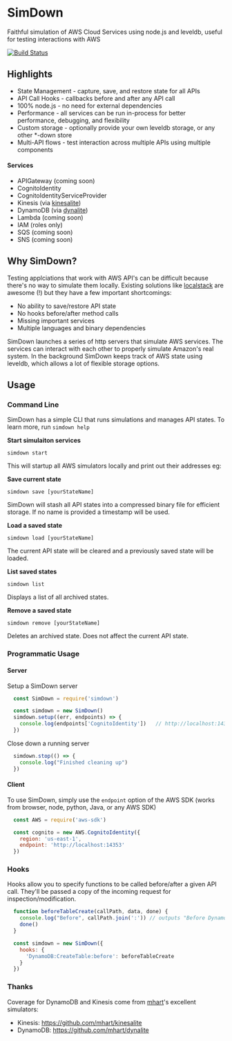 # SimDown

Faithful simulation of AWS Cloud Services using node.js and leveldb, useful for testing interactions with AWS

[![Build Status](https://travis-ci.org/stackdown/simdown.svg?branch=master)](https://travis-ci.org/stackdown/simdown)

## Highlights

- State Management - capture, save, and restore state for all APIs
- API Call Hooks - callbacks before and after any API call
- 100% node.js - no need for external dependencies
- Performance - all services can be run in-process for better performance, debugging, and flexibility
- Custom storage - optionally provide your own leveldb storage, or any other *-down store
- Multi-API flows - test interaction across multiple APIs using multiple components

#### Services
    
- APIGateway (coming soon)
- CognitoIdentity
- CognitoIdentityServiceProvider
- Kinesis (via [kinesalite](https://github.com/mhart/kinesalite))
- DynamoDB (via [dynalite](https://github.com/mhart/dynalite))
- Lambda (coming soon)
- IAM (roles only)
- SQS (coming soon)
- SNS (coming soon)

## Why SimDown?

Testing applciations that work with AWS API's can be difficult because there's no way to simulate them locally. Existing solutions like [localstack](https://github.com/localstack/localstack) are awesome (!) but they have a few important shortcomings:

- No ability to save/restore API state
- No hooks before/after method calls
- Missing important services
- Multiple languages and binary dependencies

SimDown launches a series of http servers that simulate AWS services. The services can interact with each other to properly simulate Amazon's real system. In the background SimDown keeps track of AWS state using leveldb, which allows a lot of flexible storage options.

## Usage

### Command Line

SimDown has a simple CLI that runs simulations and manages API states. To learn more, run `simdown help`

**Start simulaiton services**

`simdown start`

This will startup all AWS simulators locally and print out their addresses eg:

**Save current state**

`simdown save [yourStateName]`

SimDown will stash all API states into a compressed binary file for efficient storage. If no name is provided a timestamp will be used.

**Load a saved state**

`simdown load [yourStateName]`

The current API state will be cleared and a previously saved state will be loaded.

**List saved states**

`simdown list`

Displays a list of all archived states.

**Remove a saved state**

`simdown remove [yourStateName]`

Deletes an archived state. Does not affect the current API state.

### Programmatic Usage

#### Server

Setup a SimDown server

```JavaScript
  const SimDown = require('simdown')

  const simdown = new SimDown()
  simdown.setup((err, endpoints) => {
    console.log(endpoints['CognitoIdentity'])   // http://localhost:14353
  })
```

Close down a running server

```JavaScript
  simdown.stop(() => {
    console.log("Finished cleaning up")
  })
```

#### Client

To use SimDown, simply use the `endpoint` option of the AWS SDK (works from browser, node, python, Java, or any AWS SDK)

```JavaScript
  const AWS = require('aws-sdk')

  const cognito = new AWS.CognitoIdentity({
    region: 'us-east-1',
    endpoint: 'http://localhost:14353'
  })
```

### Hooks

Hooks allow you to specify functions to be called before/after a given API call. They'll be passed a copy of the incoming request for inspection/modification.

```JavaScript
  function beforeTableCreate(callPath, data, done) {
    console.log("Before", callPath.join(':')) // outputs "Before DynamoDB:CreateTable"
    done()
  }

  const simdown = new SimDown({
    hooks: {
      'DynamoDB:CreateTable:before': beforeTableCreate
    }
  })
```

### Thanks

Coverage for DynamoDB and Kinesis come from [mhart](https://github.com/mhart)'s excellent simulators:

- Kinesis: https://github.com/mhart/kinesalite
- DynamoDB: https://github.com/mhart/dynalite
